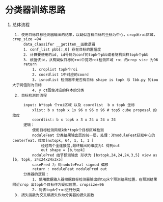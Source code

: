 # 分类器训练思路

1. 总体流程
    
        1. 使用目标目标检测器输出的结果，以疑似含有目标的坐标为中心，crop出roi区域，crop_size =94
            data_classifer __getItem__函数逻辑
            1. conf_list pbb[:,0] 存在目标的置信度
            2. 计算要使用的id, id号码为conf的topk个pbb或者随机采样topk个pbb
            3. 根据该id，从有疑似目标的roi中提取roi检测区域 roi 的crop size 为96
            return 
                1. croplist topk个roi
                2. coordlist 1中对应的coord
                3. isnodlist 检测器中是否有目标 shape is topk 与 lbb.py 的iou大于阈值则为目标
                4. y ct图像对应的样本的分类
        2. 目标检测的流程
         
            input: b*topk 个roi区域 以及 coordlist  b x topk 坐标
                xlist: b x topk x 1x 96 x 96 x 96 # top5 cube proposal 的维度
                coordlist: b x topk x 3 x 24 x 24 x 24
            逻辑：
                使用目标检测网络对b*topk个目标区域检测
                noduleFeat 分类结果输出层的前一层，处理：对noduleFeat获取中心的centerfeat，维度[nxtopk, 64, 1, 1, 1 ]
                    经过两个全连接层,最终输出的维度为1 得到out
                    out shape = [b,topk]
                nodulePred 结节预测输出 形状为 [bxtopk,24,24,24,3,5] view as [b, topk, 24x24x24x3x5]
                casePred 为 对noduleFeat sigmod 偏移
                return : noduleFeat nodulePred out
            分类器的逻辑：
                1. 使用数据输入器根据目标检测器输出的topk个预测结果位置，在预测结果附近crop 出topk个目标作为疑似位置，cropsize=96
                2. 对该topk个roi进行分类
        3. 损失函数为交叉熵损失作为分类器的损失函数